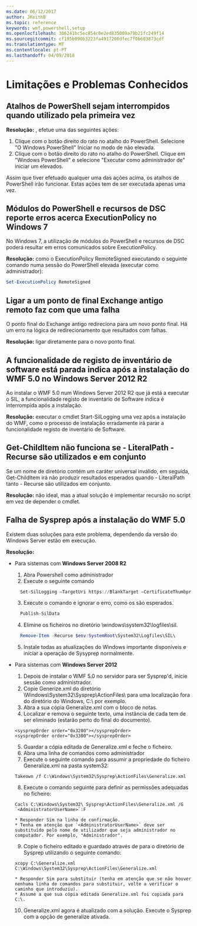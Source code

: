 ```yaml
---
ms.date: 06/12/2017
author: JKeithB
ms.topic: reference
keywords: wmf,powershell,setup
ms.openlocfilehash: 306241bc5ec854c0e2ed835009a79b21fc249f14
ms.sourcegitcommit: cf195b090b3223fa4917206dfec7f0b603873cdf
ms.translationtype: MT
ms.contentlocale: pt-PT
ms.lasthandoff: 04/09/2018
---
```

# <a name="known-issues-and-limitations"></a>Limitações e Problemas Conhecidos

<a name="powershell-shortcuts-are-broken-when-used-for-the-first-time"></a>Atalhos de PowerShell sejam interrompidos quando utilizado pela primeira vez
------------------------------------------------------------

**Resolução:** , efetue uma das seguintes ações:

1.  Clique com o botão direito do rato no atalho do PowerShell. Selecione "O Windows PowerShell" Iniciar no modo de não elevada.
2.  Clique com o botão direito do rato no atalho do PowerShell. Clique em "Windows PowerShell" e selecione "Executar como administrador de" iniciar um elevados.

Assim que tiver efetuado qualquer uma das ações acima, os atalhos de PowerShell irão funcionar. Estas ações tem de ser executada apenas uma vez.


<a name="powershell-modules-and-dsc-resources-report-errors-about-executionpolicy-on-windows-7"></a>Módulos do PowerShell e recursos de DSC reporte erros acerca ExecutionPolicy no Windows 7
-------------------------------------------------------------------------------------
No Windows 7, a utilização de módulos do PowerShell e recursos de DSC poderá resultar em erros comunicados sobre ExecutionPolicy.

**Resolução:** como o ExecutionPolicy RemoteSigned executando o seguinte comando numa sessão do PowerShell elevada (executar como administrador):

```powershell
Set-ExecutionPolicy RemoteSigned
```

<a name="connecting-to-an-old-remote-exchange-endpoint-causes-a-crash"></a>Ligar a um ponto de final Exchange antigo remoto faz com que uma falha
------------------------------------------------------------

O ponto final do Exchange antigo redireciona para um novo ponto final. Há um erro na lógica de redirecionamento que resultados com falhas.

**Resolução:** ligar diretamente para o novo ponto final.


<a name="software-inventory-logging-feature-is-erroneously-stopped-after-wmf-50-installation-on-windows-server-2012-r2"></a>A funcionalidade de registo de inventário de software está parada indica após a instalação do WMF 5.0 no Windows Server 2012 R2
-------------------------------------------------------------------------------------------------------------

Ao instalar o WMF 5.0 num Windows Server 2012 R2 que já está a executar o SIL, a funcionalidade registo de inventário de Software indica é interrompida após a instalação.

**Resolução:** executar o cmdlet Start-SilLogging uma vez após a instalação do WMF, como o processo de instalação erradamente irá parar a funcionalidade registo de inventário de Software.

<a name="get-childitem-does-not-work-if--literalpath-and--recurse-are-used-together"></a>Get-ChildItem não funciona se - LiteralPath - Recurse são utilizados e em conjunto
--------------------------------------------------------------------------

Se um nome de diretório contém um caráter universal inválido, em seguida, Get-ChildItem irá não produzir resultados esperados quando - LiteralPath tanto - Recurse são utilizados em conjunto.

**Resolução:** não ideal, mas a atual solução é implementar recursão no script em vez de depender o cmdlet.


<a name="sysprep-fails-after-wmf-50-installation"></a>Falha de Sysprep após a instalação do WMF 5.0
----------------------------------------

Existem duas soluções para este problema, dependendo da versão do Windows Server estão em execução.

**Resolução:**
- Para sistemas com **Windows Server 2008 R2**
  1. Abra Powershell como administrador
  2. Execute o seguinte comando

  ```powershell
    Set-SilLogging –TargetUri https://BlankTarget –CertificateThumbprint 0123456789
  ```
  3. Execute o comando e ignorar o erro, como os são esperados.

  ```powershell
    Publish-SilData
   ```
  4. Elimine os ficheiros no diretório \windows\system32\logfiles\sil\.

  ```powershell
    Remove-Item -Recurse $env:SystemRoot\System32\Logfiles\SIL\
  ```
  5. Instale todas as atualizações do Windows importante disponíveis e iniciar a operação de Sysyprep normalmente.

- Para sistemas com **Windows Server 2012**
  1.    Depois de instalar o WMF 5.0 no servidor para ser Sysprep'd, inicie sessão como administrador.
  2.    Copie Generize.xml do diretório \Windows\System32\Sysprep\ActionFiles\ para uma localização fora do diretório do Windows, C:\ por exemplo.
  3.    Abra a sua cópia Generalize.xml com o bloco de notas.
  4.    Localizar e remova o seguinte texto, uma instância de cada tem de ser eliminado (estarão perto do final do documento).

    ```
    <sysprepOrder order="0x3200"></sysprepOrder>
    <sysprepOrder order="0x3300"></sysprepOrder>
    ```

  5.    Guardar a cópia editada de Generalize.xml e feche o ficheiro.
  6.    Abra uma linha de comandos como administrador
  7.    Execute o seguinte comando para assumir a propriedade do ficheiro Generalize.xml na pasta system32:

    ```
    Takeown /f C:\Windows\System32\Sysprep\ActionFiles\Generalize.xml
    ```

  8.    Execute o comando seguinte para definir as permissões adequadas no ficheiro:

    ```
    Cacls C:\Windows\System32\ Sysprep\ActionFiles\Generalize.xml /G `<AdministratorUserName>`:F
    ```
      * Responder Sim na linha de confirmação.
      * Tenha em atenção que `<AdministratorUserName>` deve ser substituído pelo nome de utilizador que seja administrador no computador. Por exemplo, "Administrador".

  9.    Copie o ficheiro editado e guardado através de para o diretório de Sysprep utilizando o seguinte comando:

    ```
    xcopy C:\Generalize.xml C:\Windows\System32\Sysprep\ActionFiles\Generalize.xml
    ```
      * Responder Sim para substituir (tenha em atenção que se não houver nenhuma linha de comandos para substituir, volte a verificar o caminho que introduziu).
      * Assume a que sua cópia editada Generalize.xml foi copiada para C:\.

  10.   Generalize.xml agora é atualizado com a solução. Execute o Sysprep com a opção de generalize ativada.